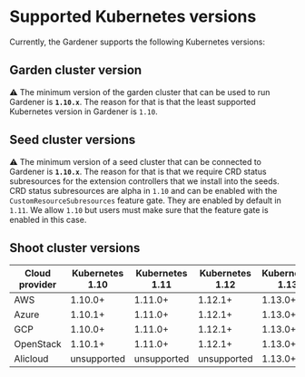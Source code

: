 # Supported Kubernetes versions

Currently, the Gardener supports the following Kubernetes versions:

## Garden cluster version

:warning: The minimum version of the garden cluster that can be used to run Gardener is **`1.10.x`**.
The reason for that is that the least supported Kubernetes version in Gardener is `1.10`.

## Seed cluster versions

:warning: The minimum version of a seed cluster that can be connected to Gardener is **`1.10.x`**.
The reason for that is that we require CRD status subresources for the extension controllers that we install into the seeds.
CRD status subresources are alpha in `1.10` and can be enabled with the `CustomResourceSubresources` feature gate.
They are enabled by default in `1.11`. We allow `1.10` but users must make sure that the feature gate is enabled in this case.

## Shoot cluster versions

| Cloud provider | Kubernetes 1.10 | Kubernetes 1.11 | Kubernetes 1.12 | Kubernetes 1.13 |
| -------------- | --------------- | --------------- | --------------- | --------------- |
| AWS            | 1.10.0+         | 1.11.0+         | 1.12.1+         | 1.13.0+         |
| Azure          | 1.10.1+         | 1.11.0+         | 1.12.1+         | 1.13.0+         |
| GCP            | 1.10.0+         | 1.11.0+         | 1.12.1+         | 1.13.0+         |
| OpenStack      | 1.10.1+         | 1.11.0+         | 1.12.1+         | 1.13.0+         |
| Alicloud       | unsupported     | unsupported     | unsupported     | 1.13.0+         |
